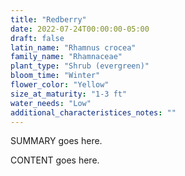 ```yaml
---
title: "Redberry"
date: 2022-07-24T00:00:00-05:00
draft: false
latin_name: "Rhamnus crocea"
family_name: "Rhamnaceae"
plant_type: "Shrub (evergreen)"
bloom_time: "Winter"
flower_color: "Yellow"
size_at_maturity: "1-3 ft"
water_needs: "Low"
additional_characteristices_notes: ""
---
```


SUMMARY goes here.

<!--more-->

CONTENT goes here.